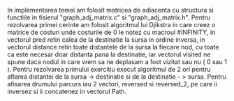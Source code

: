 In implementarea temei am folosit matricea de adiacenta cu structura si functiile in fisierul "graph_adj_matrix.c"
si "graph_adj_matrix.h".
Pentru rezolvarea primei cerinte am folosit algoritmul lui Djikstra in care creez o matrice de costuri unde costurile de 0
le notez cu macroul #INFINITY, in vectorul pred retin calea de la destinatie la sursa in ordine inversa, in vectorul distance
retin toate distantele de la sursa la fiecare nod, cu toate ca este necesar doar distanta pana la destinatie, iar vectorul 
visited ne spune daca nodul in care vrem sa ne deplasam a fost vizitat sau nu ( 0 sau 1 ). Pentru rezolvarea primului exercitiu
execut algoritmul de 2 ori pentru aflarea distantei de la sursa -> destinatie si de la destinatie - > sursa. Pentru afisarea
drumului parcurs iau 2 vectori, reversed si reversed_2, pe care ii inversez si ii concatenez in vectorul Path.
